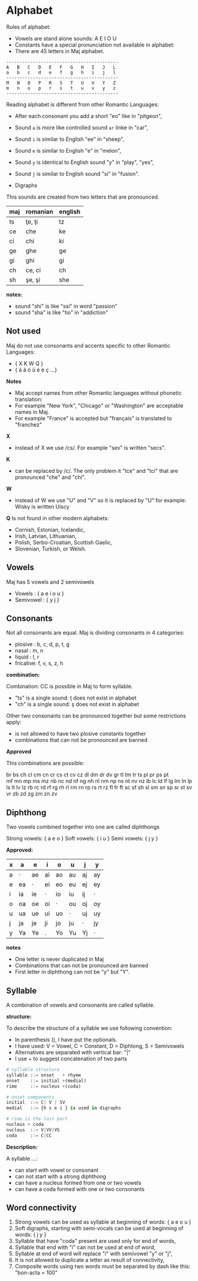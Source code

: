 # Alphabet

Rules of alphabet:

* Vowels are stand alone sounds: A E I O U
* Constants have a special pronunciation not available in alphabet:
* There are 45 letters in Maj alphabet.

```
------------------------------------------
A   B   C   D   E   F   G   H   I   J   L
a   b   c   d   e   f   g   h   i   j   l
------------------------------------------
M   N   O   P   R   S   T   U   V   Y   Z
m   n   o   p   r   s   t   u   v   y   z
------------------------------------------
```

Reading alphabet is different from other Romantic Languages:

* After each consonant you add a short "eo" like in "pitgeon",
* Sound `a`  is more like controlled sound `ar` linke in "car",
* Sound `i`  is similar to English "ee" in "sheep",
* Sound `e`  is similar to English "e"  in "melon",
* Sound `y`  is identical to English sound "y" in "play", "yes",
* Sound `j`  is similar to English sound "si" in "fusion".


* Digraphs

This sounds are created from two letters that are pronounced.

maj| romanian  | english
---|-----------|---------
ts | ţe, ţi    | tz
ce | che       | ke
ci | chi       | ki
ge | ghe       | ge
gi | ghi       | gi
ch | ce, ci    | ch 
sh | şe, şi    | she

**notes:**

* sound "shi" is like "ssi" in word "passion" 
* sound "sha" is like "tio" in "addiction"

## Not used

Maj do not use consonants and accents specific to other Romantic Languages:

* { X K W Q } 
* { ă â ö ü é è ç ...}

**Notes**

* Maj accept names from other Romantic languages without phonetic translation:  
* For example "New York", "Chicago" or "Washington" are acceptable names in Maj.
* For example "France" is accepted but "français" is translated to "franchez"

**X** 
* instead of X we use /cs/. For example "sex" is written "secs".

**K** 
* can be replaced by /c/. The only problem it "tce" and "tci" that are pronounced "che" and "chi".

**W**
* instead of W we use  "U" and "V" so it is replaced by "U" for example: Wisky is written Uiscy

**Q** 
Is not found in other modern alphabets:

* Cornish, Estonian, Icelandic, 
* Irish, Latvian, Lithuanian, 
* Polish, Serbo-Croatian, Scottish Gaelic, 
* Slovenian, Turkish, or Welsh. 

## Vowels

Maj has 5 vowels and 2 semivowels

* Vowels    : { a e i o u } 
* Semivowel : { y j }

## Consonants

Not all consonants are equal. Maj is dividing consonants in 4 categories:

* plosive :  b, c, d, p, t, g
* nasal   :  m, n
* liquid  :  l, r
* fricative: f, v, s, z, h

**combination:** 

Combination: CC is possible in Maj to form syllable.

* "ts" is a single sound: ţ does not exist in alphabet
* "ch" is a single sound: ş does not exist in alphabet

Other two consonants can be pronounced together but some restrictions apply:

* is not allowed to have two plosive constants together
* combinations that can not be pronounced are banned

**Approved**

This combinations are possible:

br bs 
ch cl cm cn cr cs ct cv cz dl 
dm dr dv gr tl tm tr ts 
pl pr ps pt  
mf mn mp ms mz
nb nc nd nf ng nh nl nm np ns nt nv nz
lb lc ld lf lg lm ln lp ls lt lv lz
rb rc rd rf rg rh rl rm rn rp rs rt rz
fl fr ft
sc sf sh sl sm sn sp sr st sv 
vr zb zd zg zm zn zv

## Diphthong

Two vowels combined together into one are called diphthongs

Strong vowels: { a  e  o } 
Soft vowels:   { i  u }
Semi vowels:   { j  y } 


**Approved:**

x |a  |e  |i  |o  |u   | j | y |
--|---|---|---|---|----|---|---|
a | · |ae |ai |ao |au  |aj |ay |
e |ea | · |ei |eo |eu  |ej |ey |
i |ia |ie | · |io |iu  |ij | · |
o |oa |oe |oi | · |ou  |oj |oy |
u |ua |ue |ui |uo | ·  |uj |uy |
j |ja |je |ji |jo |ju  | · |jy |
y |Ya |Ye | . |Yo |Yu  |Yj | · |

**notes**

* One letter is never duplicated in Maj
* Combinations that can not be pronounced are banned
* First letter in diphthong can not be "y" but "Y".

## Syllable

A combination of vowels and consonants are called syllable. 

**structure:**	

To describe the structure of a syllable we use following convention:

* In parenthesis (), I have put the optionals. 
* I have used: V = Vowel, C = Constant, D = Diphtong, S = Semivowels
* Alternatives are separated with vertical bar: "\|"
* I use + to suggest concatenation of two parts

```python
# syllable structure
syllable ::= onset   + rhyme
onset    ::= initial +(medial)
rime     ::= nucleus +(coda)

# onset components
initial  ::= C| V | SV
medial   ::= {h s e i } is used in digraphs

# rime is the last part
nucleus + coda
nucleus  ::= V|VV|VS
coda     ::= C|CC
```

**Description:**

A syllable ...:

* can start with vowel or consonant
* can not start with a strong diphthong
* can have a nucleus formed from one or two vowels
* can have a coda formed with one or two consonants
 
## Word connectivity

1. Strong vowels can be used as syllable at beginning of words: { a e o u }
2. Soft digraphs, starting with semi-vocals can be used at beginning of words: { j y }
3. Syllable that have "coda" present are used only for end of words,
4. Syllable that end with "i" can not be used at end of word,
5. Syllable at end of word will replace "i" with semivowel "y" or "j",
6. It is not allowed to duplicate a letter as result of connectivity,
7. Composite words using two words must be separated by dash like this: "bon-acta = 100"

